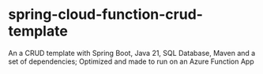 # spring-cloud-function-crud-template
An a CRUD template with Spring Boot, Java 21, SQL Database, Maven and a set of dependencies; Optimized and made to run on an Azure Function App
